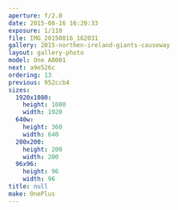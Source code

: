 ```yaml
---
aperture: f/2.0
date: 2015-08-16 16:20:33
exposure: 1/110
file: IMG_20150816_162031
gallery: 2015-northen-ireland-giants-causeway
layout: gallery-photo
model: One A0001
next: a9e526c
ordering: 13
previous: 952ccb4
sizes:
  1920x1080:
    height: 1080
    width: 1920
  640w:
    height: 360
    width: 640
  200x200:
    height: 200
    width: 200
  96x96:
    height: 96
    width: 96
title: null
make: OnePlus
---
```

